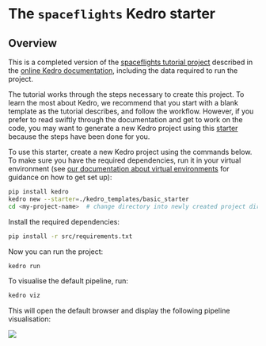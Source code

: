 # The `spaceflights` Kedro starter

## Overview

This is a completed version of the [spaceflights tutorial project](https://kedro.readthedocs.io/en/stable/tutorial/spaceflights_tutorial.html) described in the [online Kedro documentation](https://kedro.readthedocs.io), including the data required to run the project.

The tutorial works through the steps necessary to create this project. To learn the most about Kedro, we recommend that you start with a blank template as the tutorial describes, and follow the workflow. However, if you prefer to read swiftly through the documentation and get to work on the code, you may want to generate a new Kedro project using this [starter](https://kedro.readthedocs.io/en/stable/get_started/starters.html) because the steps have been done for you.

To use this starter, create a new Kedro project using the commands below. To make sure you have the required dependencies, run it in your virtual environment (see [our documentation about virtual environments](https://kedro.readthedocs.io/en/stable/get_started/prerequisites.html#virtual-environments) for guidance on how to get set up):

```bash
pip install kedro
kedro new --starter=./kedro_templates/basic_starter
cd <my-project-name>  # change directory into newly created project directory
```

Install the required dependencies:

```bash
pip install -r src/requirements.txt
```

Now you can run the project:

```bash
kedro run
```

To visualise the default pipeline, run:
```bash
kedro viz
```

This will open the default browser and display the following pipeline visualisation:

![](./images/pipeline_visualisation_with_layers.png)
